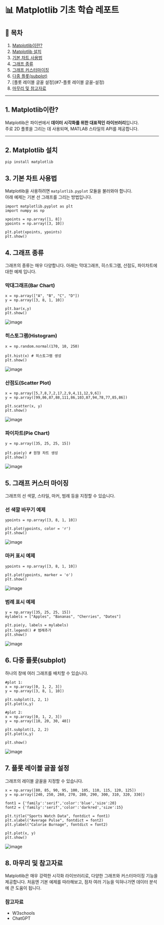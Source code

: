 # 📊 Matplotlib 기초 학습 레포트

## 🧾 목차
1. [Matplotlib이란?](#1-matplotlib이란)
2. [Matplotlib 설치](#2-matplotlib-설치)
3. [기본 차트 사용법](#3-기본-사용법)
4. [그래프 종류](#4-그래프-종류)
5. [그래프 커스터마이징](#5-그래프-커스터마이징)
6. [다중 플롯(subplot)](#6-다중-플롯subplot)
7. [플롯 레이블 글꼴 설정](#7-플롯 레이블 글꼴-설정)
8. [마무리 및 참고자료](#9-마무리-및-참고자료)

---

## 1. Matplotlib이란?

Matplotlib은 파이썬에서 **데이터 시각화를 위한 대표적인 라이브러리**입니다.  
주로 2D 플롯을 그리는 데 사용되며, MATLAB 스타일의 API를 제공합니다.

---

## 2. Matplotlib 설치

```bash
pip install matplotlib
```

## 3. 기본 차트 사용법

Matplotlib을 사용하려면 `matplotlib.pyplot` 모듈을 불러와야 합니다.  
아래 예제는 기본 선 그래프를 그리는 방법입니다.
```
import matplotlib.pyplot as plt
import numpy as np

xpoints = np.array([1, 8])
ypoints = np.array([3, 10])

plt.plot(xpoints, ypoints)
plt.show()
```

## 4. 그래프 종류
그래프의 종류는 매우 다양합니다.
아래는 막대그래프, 히스토그램, 산점도, 파이차트에 대한 예제 입니다.
### 막대그래프(Bar Chart)
```
x = np.array(["A", "B", "C", "D"])
y = np.array([3, 8, 1, 10])

plt.bar(x,y)
plt.show()
```
![image](https://github.com/user-attachments/assets/6300d8d7-0697-4ce7-a926-fe5a6ea28424)

### 히스토그램(Histogram)
```
x = np.random.normal(170, 10, 250)

plt.hist(x) # 히스토그램 생성
plt.show()
```
![image](https://github.com/user-attachments/assets/7e487421-f7a9-4b99-9932-6fce8830b124)

### 산점도(Scatter Plot)
```
x = np.array([5,7,8,7,2,17,2,9,4,11,12,9,6])
y = np.array([99,86,87,88,111,86,103,87,94,78,77,85,86])

plt.scatter(x, y)
plt.show()
```
![image](https://github.com/user-attachments/assets/e6c4bd54-a682-4e02-8248-5e1112b60614)

### 파이차트(Pie Chart)
```
y = np.array([35, 25, 25, 15])

plt.pie(y) # 원형 차트 생성
plt.show()
```
![image](https://github.com/user-attachments/assets/5b7f64cf-dbeb-4eeb-9c91-5cd8d0d90a24)

## 5. 그래프 커스터 마이징
그래프의 선 색깔, 스타일, 마커, 범례 등을 지정할 수 있습니다.
### 선 색깔 바꾸기 예제
```
ypoints = np.array([3, 8, 1, 10])

plt.plot(ypoints, color = 'r')
plt.show()
```
![image](https://github.com/user-attachments/assets/d642a83d-7ee6-4097-a89e-848060b6a672)
### 마커 표시 예제
```
ypoints = np.array([3, 8, 1, 10])

plt.plot(ypoints, marker = 'o')
plt.show()
```
![image](https://github.com/user-attachments/assets/f8cec8ca-b3fa-4cb4-b4e3-c970beacabc0)
### 범례 표시 예제
```
y = np.array([35, 25, 25, 15])
mylabels = ["Apples", "Bananas", "Cherries", "Dates"]

plt.pie(y, labels = mylabels)
plt.legend() # 범례추가
plt.show()
```
![image](https://github.com/user-attachments/assets/b778bbf7-1432-49e6-92df-106f867452bb)

## 6. 다중 플롯(subplot)
하나의 창에 여러 그래프를 배치할 수 있습니다.
```
#plot 1:
x = np.array([0, 1, 2, 3])
y = np.array([3, 8, 1, 10])

plt.subplot(1, 2, 1)
plt.plot(x,y)

#plot 2:
x = np.array([0, 1, 2, 3])
y = np.array([10, 20, 30, 40])

plt.subplot(1, 2, 2)
plt.plot(x,y)

plt.show()
```
![image](https://github.com/user-attachments/assets/c50a6a4d-80c9-41c4-8a0a-637a3acd8d5d)

## 7. 플롯 레이블 글꼴 설정
그래프의 레이블 글꼴을 지정할 수 있습니다.
```
x = np.array([80, 85, 90, 95, 100, 105, 110, 115, 120, 125])
y = np.array([240, 250, 260, 270, 280, 290, 300, 310, 320, 330])

font1 = {'family':'serif','color':'blue','size':20}
font2 = {'family':'serif','color':'darkred','size':15}

plt.title("Sports Watch Data", fontdict = font1)
plt.xlabel("Average Pulse", fontdict = font2)
plt.ylabel("Calorie Burnage", fontdict = font2)

plt.plot(x, y)
plt.show()
```
![image](https://github.com/user-attachments/assets/cfbd9989-33cd-4989-984e-46e5b44099e5)

## 8. 마무리 및 참고자료
Matplotlib은 매우 강력한 시각화 라이브러리로, 다양한 그래프와 커스터마이징 기능을 제공합니다.
처음엔 기본 예제를 따라해보고, 점차 여러 기능을 익혀나가면 데이터 분석에 큰 도움이 됩니다.
### 참고자료
- W3schools
- ChatGPT

